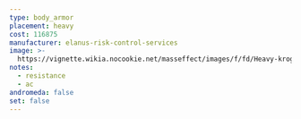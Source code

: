 ```yaml
---
type: body_armor
placement: heavy
cost: 116875
manufacturer: elanus-risk-control-services
image: >-
  https://vignette.wikia.nocookie.net/masseffect/images/f/fd/Heavy-krogan-Warlord.png/revision/latest/scale-to-width-down/80?cb=20100209091717
notes:
  - resistance
  - ac
andromeda: false
set: false
---
```

